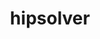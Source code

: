 ---
title: "hipsolver"
layout: cache
categories: [package, develop]
meta: {"versions": ["5.5.1", "5.6.1"], "compilers": ["gcc@=11.1.0", "gcc@=11.4.0"], "oss": ["ubuntu20.04"], "platforms": ["linux"], "targets": ["x86_64_v3"], "stacks": ["e4s", "root"], "num_specs": 22, "num_specs_by_stack": {"e4s": 22, "root": 22}}
spec_details: [{"hash": "d7mtpiqogcvwxyoor5lpztsnhqki5uty", "compiler": "gcc@=11.1.0", "versions": ["5.5.1"], "os": "ubuntu20.04", "platform": "linux", "target": "x86_64_v3", "variants": ["amdgpu_target=gfx90a", "build_system=cmake", "build_type=Release", "~cuda", "generator=make", "~ipo", "+rocm"], "stacks": ["e4s", "root"], "size": "-", "tarball": "https://binaries.spack.io/develop/build_cache/linux-ubuntu20.04-x86_64_v3/gcc-11.1.0/hipsolver-5.5.1/linux-ubuntu20.04-x86_64_v3-gcc-11.1.0-hipsolver-5.5.1-d7mtpiqogcvwxyoor5lpztsnhqki5uty.spack"}, {"hash": "3wej5vqfm3nufgscgdtlk67gtjeexgmy", "compiler": "gcc@=11.4.0", "versions": ["5.5.1"], "os": "ubuntu20.04", "platform": "linux", "target": "x86_64_v3", "variants": ["amdgpu_target=auto", "build_system=cmake", "build_type=Release", "~cuda", "generator=make", "~ipo", "+rocm"], "stacks": ["e4s", "root"], "size": "-", "tarball": "https://binaries.spack.io/develop/build_cache/linux-ubuntu20.04-x86_64_v3/gcc-11.4.0/hipsolver-5.5.1/linux-ubuntu20.04-x86_64_v3-gcc-11.4.0-hipsolver-5.5.1-3wej5vqfm3nufgscgdtlk67gtjeexgmy.spack"}, {"hash": "53d2rf7kgy6vjgw2uyyx2eknsh32jxzm", "compiler": "gcc@=11.4.0", "versions": ["5.5.1"], "os": "ubuntu20.04", "platform": "linux", "target": "x86_64_v3", "variants": ["amdgpu_target=auto", "build_system=cmake", "build_type=Release", "~cuda", "generator=make", "~ipo", "+rocm"], "stacks": ["e4s", "root"], "size": "-", "tarball": "https://binaries.spack.io/develop/build_cache/linux-ubuntu20.04-x86_64_v3/gcc-11.4.0/hipsolver-5.5.1/linux-ubuntu20.04-x86_64_v3-gcc-11.4.0-hipsolver-5.5.1-53d2rf7kgy6vjgw2uyyx2eknsh32jxzm.spack"}, {"hash": "7qomow7friwv4w7wap3qbllesq7buw22", "compiler": "gcc@=11.4.0", "versions": ["5.5.1"], "os": "ubuntu20.04", "platform": "linux", "target": "x86_64_v3", "variants": ["amdgpu_target=auto", "build_system=cmake", "build_type=Release", "~cuda", "generator=make", "~ipo", "+rocm"], "stacks": ["e4s", "root"], "size": "-", "tarball": "https://binaries.spack.io/develop/build_cache/linux-ubuntu20.04-x86_64_v3/gcc-11.4.0/hipsolver-5.5.1/linux-ubuntu20.04-x86_64_v3-gcc-11.4.0-hipsolver-5.5.1-7qomow7friwv4w7wap3qbllesq7buw22.spack"}, {"hash": "6f6ra6xojd3dkasostyd5qot6kiaen2t", "compiler": "gcc@=11.4.0", "versions": ["5.5.1"], "os": "ubuntu20.04", "platform": "linux", "target": "x86_64_v3", "variants": ["amdgpu_target=auto", "build_system=cmake", "build_type=Release", "~cuda", "generator=make", "~ipo", "+rocm"], "stacks": ["e4s", "root"], "size": "-", "tarball": "https://binaries.spack.io/develop/build_cache/linux-ubuntu20.04-x86_64_v3/gcc-11.4.0/hipsolver-5.5.1/linux-ubuntu20.04-x86_64_v3-gcc-11.4.0-hipsolver-5.5.1-6f6ra6xojd3dkasostyd5qot6kiaen2t.spack"}, {"hash": "dw6yt5twpcb7ybcvtde6xhs6r3vwnkdm", "compiler": "gcc@=11.4.0", "versions": ["5.5.1"], "os": "ubuntu20.04", "platform": "linux", "target": "x86_64_v3", "variants": ["amdgpu_target=auto", "build_system=cmake", "build_type=Release", "~cuda", "generator=make", "~ipo", "+rocm"], "stacks": ["e4s", "root"], "size": "-", "tarball": "https://binaries.spack.io/develop/build_cache/linux-ubuntu20.04-x86_64_v3/gcc-11.4.0/hipsolver-5.5.1/linux-ubuntu20.04-x86_64_v3-gcc-11.4.0-hipsolver-5.5.1-dw6yt5twpcb7ybcvtde6xhs6r3vwnkdm.spack"}, {"hash": "hbty6ihs5l3d2mz6qxvluv5wxh56t6ye", "compiler": "gcc@=11.4.0", "versions": ["5.5.1"], "os": "ubuntu20.04", "platform": "linux", "target": "x86_64_v3", "variants": ["amdgpu_target=auto", "build_system=cmake", "build_type=Release", "~cuda", "generator=make", "~ipo", "+rocm"], "stacks": ["e4s", "root"], "size": "-", "tarball": "https://binaries.spack.io/develop/build_cache/linux-ubuntu20.04-x86_64_v3/gcc-11.4.0/hipsolver-5.5.1/linux-ubuntu20.04-x86_64_v3-gcc-11.4.0-hipsolver-5.5.1-hbty6ihs5l3d2mz6qxvluv5wxh56t6ye.spack"}, {"hash": "7bd3k2drkmfxu3ngq2s7bs6wttvr325b", "compiler": "gcc@=11.4.0", "versions": ["5.5.1"], "os": "ubuntu20.04", "platform": "linux", "target": "x86_64_v3", "variants": ["amdgpu_target=auto", "build_system=cmake", "build_type=Release", "~cuda", "generator=make", "~ipo", "+rocm"], "stacks": ["e4s", "root"], "size": "-", "tarball": "https://binaries.spack.io/develop/build_cache/linux-ubuntu20.04-x86_64_v3/gcc-11.4.0/hipsolver-5.5.1/linux-ubuntu20.04-x86_64_v3-gcc-11.4.0-hipsolver-5.5.1-7bd3k2drkmfxu3ngq2s7bs6wttvr325b.spack"}, {"hash": "h4lmx6xm3ougbrwaguao3nbzwvll3l4x", "compiler": "gcc@=11.4.0", "versions": ["5.5.1"], "os": "ubuntu20.04", "platform": "linux", "target": "x86_64_v3", "variants": ["amdgpu_target=auto", "build_system=cmake", "build_type=Release", "~cuda", "generator=make", "~ipo", "+rocm"], "stacks": ["e4s", "root"], "size": "-", "tarball": "https://binaries.spack.io/develop/build_cache/linux-ubuntu20.04-x86_64_v3/gcc-11.4.0/hipsolver-5.5.1/linux-ubuntu20.04-x86_64_v3-gcc-11.4.0-hipsolver-5.5.1-h4lmx6xm3ougbrwaguao3nbzwvll3l4x.spack"}, {"hash": "55vkarqfpwo6o5cb2d3jnpujkabt4ksu", "compiler": "gcc@=11.4.0", "versions": ["5.5.1"], "os": "ubuntu20.04", "platform": "linux", "target": "x86_64_v3", "variants": ["amdgpu_target=auto", "build_system=cmake", "build_type=Release", "~cuda", "generator=make", "~ipo", "+rocm"], "stacks": ["e4s", "root"], "size": "-", "tarball": "https://binaries.spack.io/develop/build_cache/linux-ubuntu20.04-x86_64_v3/gcc-11.4.0/hipsolver-5.5.1/linux-ubuntu20.04-x86_64_v3-gcc-11.4.0-hipsolver-5.5.1-55vkarqfpwo6o5cb2d3jnpujkabt4ksu.spack"}, {"hash": "jqrc4m35zds3qabcrgtzeheph3ffsd6x", "compiler": "gcc@=11.4.0", "versions": ["5.5.1"], "os": "ubuntu20.04", "platform": "linux", "target": "x86_64_v3", "variants": ["amdgpu_target=auto", "build_system=cmake", "build_type=Release", "~cuda", "generator=make", "~ipo", "+rocm"], "stacks": ["e4s", "root"], "size": "-", "tarball": "https://binaries.spack.io/develop/build_cache/linux-ubuntu20.04-x86_64_v3/gcc-11.4.0/hipsolver-5.5.1/linux-ubuntu20.04-x86_64_v3-gcc-11.4.0-hipsolver-5.5.1-jqrc4m35zds3qabcrgtzeheph3ffsd6x.spack"}, {"hash": "kxvmrpfjkxubwpvihyhe3trg4awrari2", "compiler": "gcc@=11.4.0", "versions": ["5.5.1"], "os": "ubuntu20.04", "platform": "linux", "target": "x86_64_v3", "variants": ["amdgpu_target=auto", "build_system=cmake", "build_type=Release", "~cuda", "generator=make", "~ipo", "+rocm"], "stacks": ["e4s", "root"], "size": "-", "tarball": "https://binaries.spack.io/develop/build_cache/linux-ubuntu20.04-x86_64_v3/gcc-11.4.0/hipsolver-5.5.1/linux-ubuntu20.04-x86_64_v3-gcc-11.4.0-hipsolver-5.5.1-kxvmrpfjkxubwpvihyhe3trg4awrari2.spack"}, {"hash": "t5adjasybs2loekroohuayubhqrfrlkk", "compiler": "gcc@=11.4.0", "versions": ["5.5.1"], "os": "ubuntu20.04", "platform": "linux", "target": "x86_64_v3", "variants": ["amdgpu_target=auto", "build_system=cmake", "build_type=Release", "~cuda", "generator=make", "~ipo", "+rocm"], "stacks": ["e4s", "root"], "size": "-", "tarball": "https://binaries.spack.io/develop/build_cache/linux-ubuntu20.04-x86_64_v3/gcc-11.4.0/hipsolver-5.5.1/linux-ubuntu20.04-x86_64_v3-gcc-11.4.0-hipsolver-5.5.1-t5adjasybs2loekroohuayubhqrfrlkk.spack"}, {"hash": "sg4xpdro5ktgzih6lkvtm4m7i7ntuypz", "compiler": "gcc@=11.4.0", "versions": ["5.5.1"], "os": "ubuntu20.04", "platform": "linux", "target": "x86_64_v3", "variants": ["amdgpu_target=auto", "build_system=cmake", "build_type=Release", "~cuda", "generator=make", "~ipo", "+rocm"], "stacks": ["e4s", "root"], "size": "-", "tarball": "https://binaries.spack.io/develop/build_cache/linux-ubuntu20.04-x86_64_v3/gcc-11.4.0/hipsolver-5.5.1/linux-ubuntu20.04-x86_64_v3-gcc-11.4.0-hipsolver-5.5.1-sg4xpdro5ktgzih6lkvtm4m7i7ntuypz.spack"}, {"hash": "dtzgbj5gujz53bt3vioqnvtkfea2ttuz", "compiler": "gcc@=11.4.0", "versions": ["5.6.1"], "os": "ubuntu20.04", "platform": "linux", "target": "x86_64_v3", "variants": ["amdgpu_target=auto", "build_system=cmake", "build_type=Release", "~cuda", "generator=make", "~ipo", "+rocm"], "stacks": ["e4s", "root"], "size": "-", "tarball": "https://binaries.spack.io/develop/build_cache/linux-ubuntu20.04-x86_64_v3/gcc-11.4.0/hipsolver-5.6.1/linux-ubuntu20.04-x86_64_v3-gcc-11.4.0-hipsolver-5.6.1-dtzgbj5gujz53bt3vioqnvtkfea2ttuz.spack"}, {"hash": "wboc72z6t6reot6booeucnippjcpeubq", "compiler": "gcc@=11.4.0", "versions": ["5.5.1"], "os": "ubuntu20.04", "platform": "linux", "target": "x86_64_v3", "variants": ["amdgpu_target=auto", "build_system=cmake", "build_type=Release", "~cuda", "generator=make", "~ipo", "+rocm"], "stacks": ["e4s", "root"], "size": "-", "tarball": "https://binaries.spack.io/develop/build_cache/linux-ubuntu20.04-x86_64_v3/gcc-11.4.0/hipsolver-5.5.1/linux-ubuntu20.04-x86_64_v3-gcc-11.4.0-hipsolver-5.5.1-wboc72z6t6reot6booeucnippjcpeubq.spack"}, {"hash": "6zfwimbkygzqltgscxsgesjocvhz74sd", "compiler": "gcc@=11.4.0", "versions": ["5.6.1"], "os": "ubuntu20.04", "platform": "linux", "target": "x86_64_v3", "variants": ["amdgpu_target=auto", "build_system=cmake", "build_type=Release", "~cuda", "generator=make", "~ipo", "+rocm"], "stacks": ["e4s", "root"], "size": "-", "tarball": "https://binaries.spack.io/develop/build_cache/linux-ubuntu20.04-x86_64_v3/gcc-11.4.0/hipsolver-5.6.1/linux-ubuntu20.04-x86_64_v3-gcc-11.4.0-hipsolver-5.6.1-6zfwimbkygzqltgscxsgesjocvhz74sd.spack"}, {"hash": "hqfvraaw2laellf7pjndpbb23jcqc6wx", "compiler": "gcc@=11.4.0", "versions": ["5.6.1"], "os": "ubuntu20.04", "platform": "linux", "target": "x86_64_v3", "variants": ["amdgpu_target=auto", "build_system=cmake", "build_type=Release", "~cuda", "generator=make", "~ipo", "+rocm"], "stacks": ["e4s", "root"], "size": "-", "tarball": "https://binaries.spack.io/develop/build_cache/linux-ubuntu20.04-x86_64_v3/gcc-11.4.0/hipsolver-5.6.1/linux-ubuntu20.04-x86_64_v3-gcc-11.4.0-hipsolver-5.6.1-hqfvraaw2laellf7pjndpbb23jcqc6wx.spack"}, {"hash": "otae6eqxkf6yftgghnfoa7s4rer2unl6", "compiler": "gcc@=11.4.0", "versions": ["5.5.1"], "os": "ubuntu20.04", "platform": "linux", "target": "x86_64_v3", "variants": ["amdgpu_target=auto", "build_system=cmake", "build_type=Release", "~cuda", "generator=make", "~ipo", "+rocm"], "stacks": ["e4s", "root"], "size": "-", "tarball": "https://binaries.spack.io/develop/build_cache/linux-ubuntu20.04-x86_64_v3/gcc-11.4.0/hipsolver-5.5.1/linux-ubuntu20.04-x86_64_v3-gcc-11.4.0-hipsolver-5.5.1-otae6eqxkf6yftgghnfoa7s4rer2unl6.spack"}, {"hash": "zgc6xqd7vxa2ueqfy6tds2sez74rnilv", "compiler": "gcc@=11.4.0", "versions": ["5.5.1"], "os": "ubuntu20.04", "platform": "linux", "target": "x86_64_v3", "variants": ["amdgpu_target=auto", "build_system=cmake", "build_type=Release", "~cuda", "generator=make", "~ipo", "+rocm"], "stacks": ["e4s", "root"], "size": "-", "tarball": "https://binaries.spack.io/develop/build_cache/linux-ubuntu20.04-x86_64_v3/gcc-11.4.0/hipsolver-5.5.1/linux-ubuntu20.04-x86_64_v3-gcc-11.4.0-hipsolver-5.5.1-zgc6xqd7vxa2ueqfy6tds2sez74rnilv.spack"}, {"hash": "rtvnerqg3eekq6a6v6hctcxvjr5fejap", "compiler": "gcc@=11.4.0", "versions": ["5.5.1"], "os": "ubuntu20.04", "platform": "linux", "target": "x86_64_v3", "variants": ["amdgpu_target=auto", "build_system=cmake", "build_type=Release", "~cuda", "generator=make", "~ipo", "+rocm"], "stacks": ["e4s", "root"], "size": "-", "tarball": "https://binaries.spack.io/develop/build_cache/linux-ubuntu20.04-x86_64_v3/gcc-11.4.0/hipsolver-5.5.1/linux-ubuntu20.04-x86_64_v3-gcc-11.4.0-hipsolver-5.5.1-rtvnerqg3eekq6a6v6hctcxvjr5fejap.spack"}, {"hash": "h5z6jwe4s32carv7lsc32pphrwyqf5fo", "compiler": "gcc@=11.4.0", "versions": ["5.6.1"], "os": "ubuntu20.04", "platform": "linux", "target": "x86_64_v3", "variants": ["amdgpu_target=auto", "build_system=cmake", "build_type=Release", "~cuda", "generator=make", "~ipo", "+rocm"], "stacks": ["e4s", "root"], "size": "-", "tarball": "https://binaries.spack.io/develop/build_cache/linux-ubuntu20.04-x86_64_v3/gcc-11.4.0/hipsolver-5.6.1/linux-ubuntu20.04-x86_64_v3-gcc-11.4.0-hipsolver-5.6.1-h5z6jwe4s32carv7lsc32pphrwyqf5fo.spack"}]
---